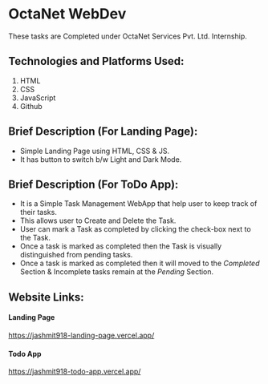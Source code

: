# OctaNet WebDev
These tasks are Completed under OctaNet Services Pvt. Ltd. Internship.

## Technologies and Platforms Used:
1. HTML
2. CSS
3. JavaScript 
4. Github

## Brief Description (For Landing Page):
- Simple Landing Page using HTML, CSS & JS.
- It has button to switch b/w Light and Dark Mode.

## Brief Description (For ToDo App):
- It is a Simple Task Management WebApp that help user to keep track of their tasks.
- This allows user to Create and Delete the Task.
- User can mark a Task as completed by clicking the check-box next to the Task.
- Once a task is marked as completed then the Task is visually distinguished from pending tasks.
- Once a task is marked as completed then it will moved to the *Completed* Section & Incomplete tasks remain at the *Pending* Section.

## Website Links:
#### Landing Page 
https://jashmit918-landing-page.vercel.app/
<br>
#### Todo App 
https://jashmit918-todo-app.vercel.app/




